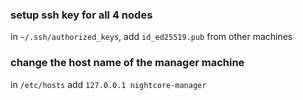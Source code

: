 ### setup ssh key for all 4 nodes
in `~/.ssh/authorized_keys`, add `id_ed25519.pub` from other machines

### change the host name of the manager machine
in `/etc/hosts` add `127.0.0.1 nightcore-manager`

